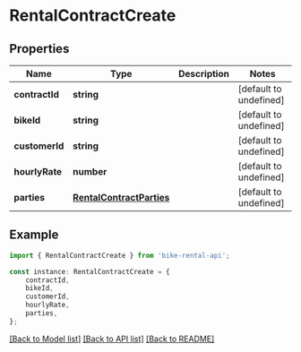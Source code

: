 # RentalContractCreate


## Properties

Name | Type | Description | Notes
------------ | ------------- | ------------- | -------------
**contractId** | **string** |  | [default to undefined]
**bikeId** | **string** |  | [default to undefined]
**customerId** | **string** |  | [default to undefined]
**hourlyRate** | **number** |  | [default to undefined]
**parties** | [**RentalContractParties**](RentalContractParties.md) |  | [default to undefined]

## Example

```typescript
import { RentalContractCreate } from 'bike-rental-api';

const instance: RentalContractCreate = {
    contractId,
    bikeId,
    customerId,
    hourlyRate,
    parties,
};
```

[[Back to Model list]](../README.md#documentation-for-models) [[Back to API list]](../README.md#documentation-for-api-endpoints) [[Back to README]](../README.md)
